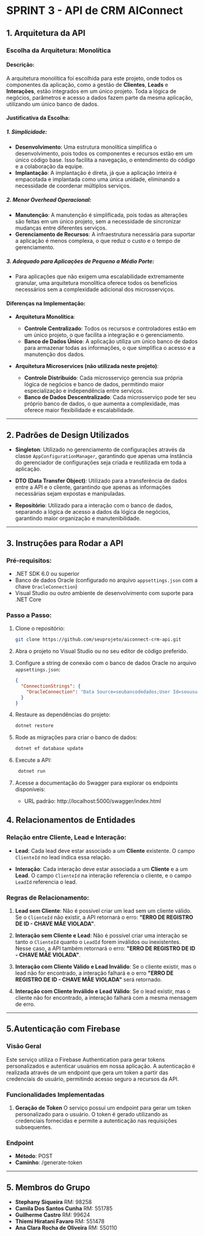 # SPRINT 3 - API de CRM AIConnect

## 1. Arquitetura da API

### Escolha da Arquitetura: Monolítica

#### Descrição:
A arquitetura monolítica foi escolhida para este projeto, onde todos os componentes da aplicação, como a gestão de **Clientes**, **Leads** e **Interações**, estão integrados em um único projeto. Toda a lógica de negócios, parâmetros e acesso a dados fazem parte da mesma aplicação, utilizando um único banco de dados.

#### Justificativa da Escolha:

##### 1. Simplicidade:
- **Desenvolvimento**: Uma estrutura monolítica simplifica o desenvolvimento, pois todos os componentes e recursos estão em um único código base. Isso facilita a navegação, o entendimento do código e a colaboração da equipe.
- **Implantação**: A implantação é direta, já que a aplicação inteira é empacotada e implantada como uma única unidade, eliminando a necessidade de coordenar múltiplos serviços.

##### 2. Menor Overhead Operacional:
- **Manutenção**: A manutenção é simplificada, pois todas as alterações são feitas em um único projeto, sem a necessidade de sincronizar mudanças entre diferentes serviços.
- **Gerenciamento de Recursos**: A infraestrutura necessária para suportar a aplicação é menos complexa, o que reduz o custo e o tempo de gerenciamento.

##### 3. Adequado para Aplicações de Pequeno a Médio Porte:
- Para aplicações que não exigem uma escalabilidade extremamente granular, uma arquitetura monolítica oferece todos os benefícios necessários sem a complexidade adicional dos microsserviços.

#### Diferenças na Implementação:

- **Arquitetura Monolítica**:
  - **Controle Centralizado**: Todos os recursos e controladores estão em um único projeto, o que facilita a integração e o gerenciamento.
  - **Banco de Dados Único**: A aplicação utiliza um único banco de dados para armazenar todas as informações, o que simplifica o acesso e a manutenção dos dados.

- **Arquitetura Microservices (não utilizada neste projeto)**:
  - **Controle Distribuído**: Cada microsserviço gerencia sua própria lógica de negócios e banco de dados, permitindo maior especialização e independência entre serviços.
  - **Banco de Dados Descentralizado**: Cada microsserviço pode ter seu próprio banco de dados, o que aumenta a complexidade, mas oferece maior flexibilidade e escalabilidade.

---

## 2. Padrões de Design Utilizados

- **Singleton**: Utilizado no gerenciamento de configurações através da classe `AppConfigurationManager`, garantindo que apenas uma instância do gerenciador de configurações seja criada e reutilizada em toda a aplicação.
  
- **DTO (Data Transfer Object)**: Utilizado para a transferência de dados entre a API e o cliente, garantindo que apenas as informações necessárias sejam expostas e manipuladas.

- **Repositório**: Utilizado para a interação com o banco de dados, separando a lógica de acesso a dados da lógica de negócios, garantindo maior organização e manutenibilidade.

---

## 3. Instruções para Rodar a API

### Pré-requisitos:
- .NET SDK 6.0 ou superior
- Banco de dados Oracle (configurado no arquivo `appsettings.json` com a chave `OracleConnection`)
- Visual Studio ou outro ambiente de desenvolvimento com suporte para .NET Core

### Passo a Passo:

1. Clone o repositório:
   ```bash
   git clone https://github.com/seuprojeto/aiconnect-crm-api.git
   
2. Abra o projeto no Visual Studio ou no seu editor de código preferido.

3. Configure a string de conexão com o banco de dados Oracle no arquivo `appsettings.json`:
   ```json
   {
     "ConnectionStrings": {
       "OracleConnection": "Data Source=seubancodedados;User Id=seuusuario;Password=suasenha;"
     }
   }
4. Restaure as dependências do projeto:
   ```bash
   dotnet restore
   
5. Rode as migrações para criar o banco de dados:
    ```bash
    dotnet ef database update

6. Execute a API:
   ```bash
    dotnet run

7. Acesse a documentação do Swagger para explorar os endpoints disponíveis:
   - URL padrão: http://localhost:5000/swagger/index.html

## 4. Relacionamentos de Entidades

### Relação entre Cliente, Lead e Interação:
- **Lead**: Cada lead deve estar associado a um **Cliente** existente. O campo `ClienteId` no lead indica essa relação.
  
- **Interação**: Cada interação deve estar associada a um **Cliente** e a um **Lead**. O campo `ClienteId` na interação referencia o cliente, e o campo `LeadId` referencia o lead.

### Regras de Relacionamento:
1. **Lead sem Cliente**: Não é possível criar um lead sem um cliente válido. Se o `ClienteId` não existir, a API retornará o erro: **"ERRO DE REGISTRO DE ID - CHAVE MÃE VIOLADA"**.
   
2. **Interação sem Cliente e Lead**: Não é possível criar uma interação se tanto o `ClienteId` quanto o `LeadId` forem inválidos ou inexistentes. Nesse caso, a API também retornará o erro: **"ERRO DE REGISTRO DE ID - CHAVE MÃE VIOLADA"**.
   
3. **Interação com Cliente Válido e Lead Inválido**: Se o cliente existir, mas o lead não for encontrado, a interação falhará e o erro **"ERRO DE REGISTRO DE ID - CHAVE MÃE VIOLADA"** será retornado.
   
4. **Interação com Cliente Inválido e Lead Válido**: Se o lead existir, mas o cliente não for encontrado, a interação falhará com a mesma mensagem de erro.

---

## 5.Autenticação com Firebase

### Visão Geral
Este serviço utiliza o Firebase Authentication para gerar tokens personalizados e autenticar usuários em nossa aplicação. A autenticação é realizada através de um endpoint que gera um token a partir das credenciais do usuário, permitindo acesso seguro a recursos da API.

### Funcionalidades Implementadas
1. **Geração de Token**
O serviço possui um endpoint para gerar um token personalizado para o usuário. O token é gerado utilizando as credenciais fornecidas e permite a autenticação nas requisições subsequentes.
### Endpoint
- **Método**: POST
- **Caminho**: /generate-token


---

## 5. Membros do Grupo

- **Stephany Siqueira** RM: 98258
- **Camila Dos Santos Cunha** RM: 551785
- **Guilherme Castro** RM: 99624
- **Thiemi Hiratani Favaro** RM: 551478
- **Ana Clara Rocha de Oliveira** RM: 550110
